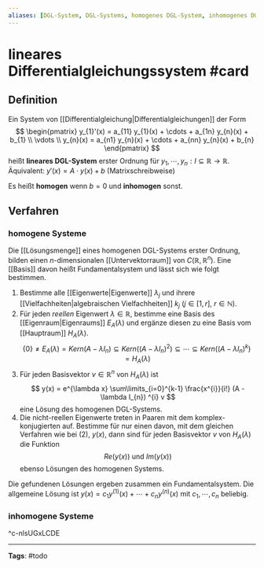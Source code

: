 ```yaml
---
aliases: [DGL-System, DGL-Systems, homogenes DGL-System, inhomogenes DGL-System, homogen, inhomogen]
---
```


# lineares Differentialgleichungssystem #card
## Definition
Ein System von [[Differentialgleichung|Differentialgleichungen]] der Form
$$
\begin{pmatrix} 
y_{1}'(x) = a_{11} y_{1}(x) + \cdots + a_{1n} y_{n}(x) + b_{1} \\ \vdots \\ 
y_{n}(x) = a_{n1} y_{n}(x) + \cdots + a_{nn} y_{n}(x) + b_{n}
\end{pmatrix}
$$
heißt **lineares DGL-System** erster Ordnung für $y_{1}, \cdots, y_{n}: I \subseteq \mathbb{R} \to \mathbb{R}$.
Äquivalent: $y'(x) = A \cdot y(x) + b$ (Matrixschreibweise)

Es heißt **homogen** wenn $b = 0$ und **inhomogen** sonst.

## Verfahren
### homogene Systeme
Die [[Lösungsmenge]] eines homogenen DGL-Systems erster Ordnung, bilden einen $n$-dimensionalen [[Untervektorraum]] von $C(\mathbb{R}, \mathbb{R}^n)$. Eine [[Basis]] davon heißt Fundamentalsystem und lässt sich wie folgt bestimmen.
1. Bestimme alle [[Eigenwerte|Eigenwerte]] $\lambda_{j}$ und ihrere [[Vielfachheiten|algebraischen Vielfachheiten]] $k_{j}$ ($j \in [1,r]$, $r \in \mathbb{N}$).
2. Für jeden _reellen_ Eigenwert  $\lambda \in \mathbb{R}$, bestimme eine Basis des [[Eigenraum|Eigenraums]] $E_{A}(\lambda)$ und ergänze diesen zu eine Basis vom [[Hauptraum]] $H_{A}(\lambda)$.
$$
    \{0\} \neq E_{A}(\lambda) =  Kern(A - \lambda I_{n}) \subseteq Kern((A - \lambda I_{n})^{2}) \subseteq \cdots \subseteq Kern((A - \lambda I_{n})^{k}) = H_{A}(\lambda)
$$
3. Für jeden Basisvektor $v \in \mathbb{R}^{n}$ von $H_{A}(\lambda)$ ist
$$
    y(x) = e^{\lambda x} \sum\limits_{i=0}^{k-1} \frac{x^{i}}{i!} (A - \lambda I_{n}) ^{i} v
$$
eine Lösung des homogenen DGL-Systems.
4. Die nicht-reellen Eigenwerte treten in Paaren mit dem komplex-konjugierten auf. Bestimme für nur einen davon, mit dem gleichen Verfahren wie bei (2), $y(x)$, dann sind für jeden Basisvektor $v$ von $H_{A}(\lambda)$ die Funktion
$$
Re(y(x)) \ {\text{und}} \ Im(y(x))
$$
ebenso Lösungen des homogenen Systems.

Die gefundenen Lösungen ergeben zusammen ein Fundamentalsystem. Die allgemeine Lösung ist $y(x) = c_{1} y^{(1)}(x) + \cdots + c_{n} y^{(n)}(x)$ mit $c_{1}, \cdots, c_{n}$ beliebig.

### inhomogene Systeme
^c-nlsUGxLCDE

---
**Tags**: #todo 